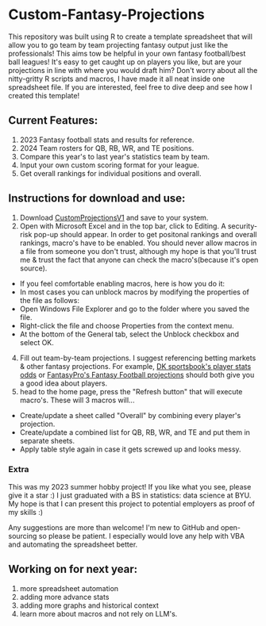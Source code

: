 # Custom-Fantasy-Projections
This repository was built using R to create a template spreadsheet that will allow you to go team by team projecting fantasy output just like the professionals! This aims tow be helpful in your own fantasy football/best ball leagues! It's easy to get caught up on players you like, but are your projections in line with where you would draft him? Don't worry about all the nitty-gritty R scripts and macros, I have made it all neat inside one spreadsheet file. If you are interested, feel free to dive deep and see how I created this template!
## Current Features:
1. 2023 Fantasy football stats and results for reference.
2. 2024 Team rosters for QB, RB, WR, and TE positions.
3. Compare this year's to last year's statistics team by team.
4. Input your own custom scoring format for your league.
5. Get overall rankings for individual positions and overall.

## Instructions for download and use:
1. Download [CustomProjectionsV1](https://github.com/lightningcookies/Custom-Fantasy-Projections/raw/main/CustomProjectionsV1.xlsm) and save to your system.
3. Open with Microsoft Excel and in the top bar, click to Editing. A security-risk pop-up should appear. In order to get positonal rankings and overall rankings, macro's have to be enabled. You should never allow macros in a file from someone you don't trust, although my hope is that you'll trust me & trust the fact that anyone can check the macro's(because it's open source).
- If you feel comfortable enabling macros, here is how you do it:
- In most cases you can unblock macros by modifying the properties of the file as follows:
- Open Windows File Explorer and go to the folder where you saved the file.
- Right-click the file and choose Properties from the context menu.
- At the bottom of the General tab, select the Unblock checkbox and select OK.
4. Fill out team-by-team projections. I suggest referencing betting markets & other fantasy projections. For example, [DK sportsbook's player stats odds](https://sportsbook.draftkings.com/leagues/football/nfl?category=player-stats) or [FantasyPro's Fantasy Football projections](https://www.fantasypros.com/nfl/projections/rb.php?week=draft) should both give you a good idea about players.
5. head to the home page, press the "Refresh button" that will execute macro's. These will 3 macros will...
- Create/update a sheet called "Overall" by combining every player's projection.
- Create/update a combined list for QB, RB, WR, and TE and put them in separate sheets.
- Apply table style again in case it gets screwed up and looks messy. 

### Extra
This was my 2023 summer hobby project! If you like what you see, please give it a star :) I just graduated with a BS in statistics: data science at BYU. My hope is that I can present this project to potential employers as proof of my skills :) 

Any suggestions are more than welcome! I'm new to GitHub and open-sourcing so please be patient. I especially would love any help with VBA and automating the spreadsheet better.

## Working on for next year:
1. more spreadsheet automation
2. adding more advance stats
3. adding more graphs and historical context
4. learn more about macros and not rely on LLM's. 
